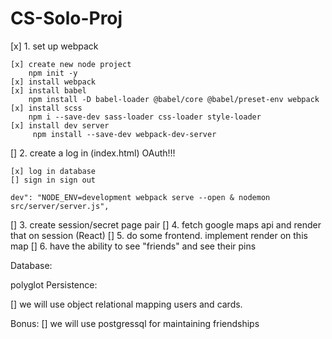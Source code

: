 # CS-Solo-Proj

[x] 1. set up webpack

    [x] create new node project
        npm init -y
    [x] install webpack
    [x] install babel
        npm install -D babel-loader @babel/core @babel/preset-env webpack
    [x] install scss
        npm i --save-dev sass-loader css-loader style-loader
    [x] install dev server
         npm install --save-dev webpack-dev-server

[] 2. create a log in (index.html) OAuth!!!

    [x] log in database
    [] sign in sign out

    dev": "NODE_ENV=development webpack serve --open & nodemon src/server/server.js",

[] 3. create session/secret page pair
[] 4. fetch google maps api and render that on session (React)
[] 5. do some frontend. implement render on this map
[] 6. have the ability to see "friends" and see their pins

Database:

polyglot Persistence:

[] we will use object relational mapping users and cards.

Bonus:
[] we will use postgressql for maintaining friendships
